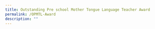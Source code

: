 ```yaml
---
title: Outstanding Pre school Mother Tongue Language Teacher Award
permalink: /OPMTL-Award
description: ""
---
```

